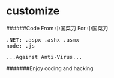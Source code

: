 # customize
######Code From 中国菜刀 For 中国菜刀

<pre>
.NET: .aspx .ashx .asmx
node: .js
</pre>

<pre>...Against Anti-Virus...</pre>

#######Enjoy coding and hacking
